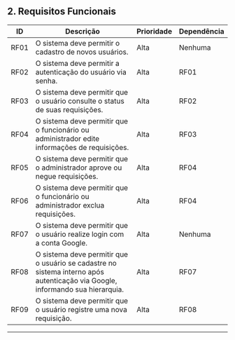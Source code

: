 ## **2. Requisitos Funcionais**

| **ID** | **Descrição** | **Prioridade** | **Dependência** |
|--------|---------------|----------------|-----------------|
| RF01   | O sistema deve permitir o cadastro de novos usuários. | Alta | Nenhuma |
| RF02   | O sistema deve permitir a autenticação do usuário via senha. | Alta | RF01 |
| RF03   | O sistema deve permitir que o usuário consulte o status de suas requisições. | Alta | RF02 |
| RF04   | O sistema deve permitir que o funcionário ou administrador edite informações de requisições. | Alta | RF03 |
| RF05   | O sistema deve permitir que o administrador aprove ou negue requisições. | Alta | RF04 |
| RF06   | O sistema deve permitir que o funcionário ou administrador exclua requisições. | Alta | RF04 |
| RF07   | O sistema deve permitir que o usuário realize login com a conta Google. | Alta | Nenhuma |
| RF08   | O sistema deve permitir que o usuário se cadastre no sistema interno após autenticação via Google, informando sua hierarquia. | Alta | RF07 |
| RF09   | O sistema deve permitir que o usuário registre uma nova requisição. | Alta | RF08 |

---

